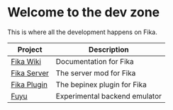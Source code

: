 # Welcome to the dev zone

This is where all the development happens on Fika.

**Project**                                                              | **Description**
------------------------------------------------------------------------ | -----------------------------
[Fika Wiki](https://github.com/project-fika/gitbook-wiki)                | Documentation for Fika
[Fika Server](https://github.com/project-fika/Fika-Server)               | The server mod for Fika
[Fika Plugin](https://github.com/project-fika/Fika-Plugin)               | The bepinex plugin for Fika
[Fuyu](https://github.com/project-fika/Fuyu)                             | Experimental backend emulator
